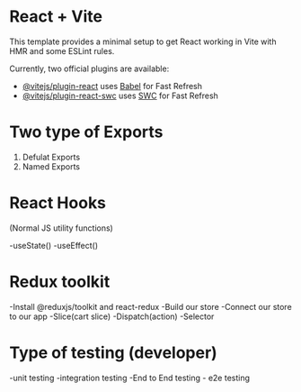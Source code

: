 # React + Vite

This template provides a minimal setup to get React working in Vite with HMR and some ESLint rules.

Currently, two official plugins are available:

- [@vitejs/plugin-react](https://github.com/vitejs/vite-plugin-react/blob/main/packages/plugin-react/README.md) uses [Babel](https://babeljs.io/) for Fast Refresh
- [@vitejs/plugin-react-swc](https://github.com/vitejs/vite-plugin-react-swc) uses [SWC](https://swc.rs/) for Fast Refresh



# Two type of Exports 

1. Defulat Exports
2. Named Exports
#


# React Hooks
 (Normal JS utility functions)

 -useState()
 -useEffect()



# Redux toolkit
-Install @reduxjs/toolkit and react-redux
-Build our store
-Connect our store to our app
-Slice(cart slice)
-Dispatch(action)
-Selector


# Type of testing (developer)
-unit testing
-integration testing
-End to End testing - e2e testing